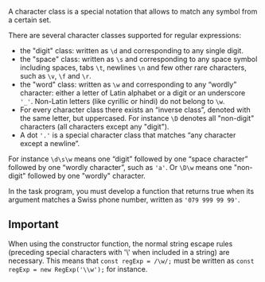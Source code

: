

A character class is a special notation that allows to match any symbol from 
a certain set.

There are several character classes supported for regular expressions:
- the "digit" class: written as `\d` and corresponding to any single digit.
- the "space" class: written as `\s` and corresponding to any space symbol 
  including spaces, tabs `\t`, newlines `\n` and few other rare 
  characters, such as `\v`, `\f` and `\r`.
- the "word" class: written as `\w` and corresponding to any “wordly” 
  character: either a letter of Latin alphabet or a digit or an underscore `'_'`. 
  Non-Latin letters (like cyrillic or hindi) do not belong to `\w`.
- For every character class there exists an “inverse class”, denoted with 
  the same letter, but uppercased. For instance `\D` denotes all "non-digit" 
  characters (all characters except any "digit").
- A dot `'.'` is a special character class that matches “any character except 
  a newline”.

For instance `\d\s\w` means one “digit” followed by one “space character” 
followed by one “wordly character”, such as `'a'`. Or `\D\w` means one 
"non-digit" followed by one "wordly" character.

In the task program, you must develop a function that returns true when its 
argument matches a Swiss phone number, written as `'079 999 99 99'`.

## **Important**

When using the constructor function, the normal string escape rules
(preceding special characters with \'\\' when included in a string) are 
necessary. This means that `const regExp = /\w/;` must be written as `const 
regExp = new RegExp('\\w');` for instance.  
